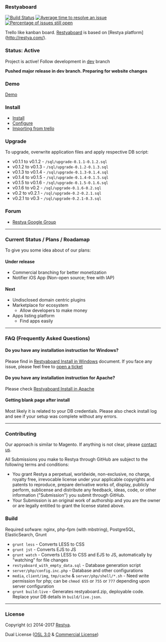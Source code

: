 ### Restyaboard

[![Build Status](https://travis-ci.org/RestyaPlatform/board.svg?branch=master)](https://travis-ci.org/RestyaPlatform/board) [![Average time to resolve an issue](http://isitmaintained.com/badge/resolution/RestyaPlatform/board.svg)](http://isitmaintained.com/project/RestyaPlatform/board "Average time to resolve an issue") [![Percentage of issues still open](http://isitmaintained.com/badge/open/RestyaPlatform/board.svg)](http://isitmaintained.com/project/RestyaPlatform/board "Percentage of issues still open")

Trello like kanban board. [Restyaboard](http://restya.com/board/) is based on [Restya platform] (http://restya.com/).

### Status: Active

Project is active! Follow development in [dev](https://github.com/RestyaPlatform/board/tree/dev) branch

**Pushed major release in dev branch. Preparing for website changes**

### Demo

[Demo](http://restya.com/board/demo)

### Install

* [Install](http://restya.com/board/install)
* [Configure](http://restya.com/board/install#configure)
* [Importing from trello](http://restya.com/board/install#import-trello)

### Upgrade

To upgrade, overwrite application files and apply respective DB script:

*  v0.1.1 to v0.1.2 - `/sql/upgrade-0.1.1-0.1.2.sql`
*  v0.1.2 to v0.1.3 - `/sql/upgrade-0.1.2-0.1.3.sql`
*  v0.1.3 to v0.1.4 - `/sql/upgrade-0.1.3-0.1.4.sql`
*  v0.1.4 to v0.1.5 - `/sql/upgrade-0.1.4-0.1.5.sql`
*  v0.1.5 to v0.1.6 - `/sql/upgrade-0.1.5-0.1.6.sql`
*  v0.1.6 to v0.2 - `/sql/upgrade-0.1.6-0.2.sql`
*  v0.2 to v0.2.1 - `/sql/upgrade-0.2-0.2.1.sql`
*  v0.2.1 to v0.3 - `/sql/upgrade-0.2.1-0.3.sql`

### Forum

* [Restya Google Group](https://groups.google.com/d/forum/restya)

------------

### Current Status / Plans / Roadamap

To give you some idea about of our plans:

#### Under release

* Commercial branching for better monetization
* Notifier iOS App (Non-open source; free with IAP)


#### Next

* Undisclosed domain centric plugins
* Marketplace for ecosystem
  * Allow developers to make money
* Apps listing platform
  * Find apps easily

------------

### FAQ (Frequently Asked Questions)

#### Do you have any installation instruction for Windows?

Please find in [Restyaboard Install in Windows](http://restya.com/board/docs/windows) document. If you face any issue, please feel free to [open a ticket](https://github.com/RestyaPlatform/board/issues/new)

#### Do you have any installation instruction for Apache?

Please check [Restyaboard Install in Apache](http://restya.com/board/docs/apache)

#### Getting blank page after install

Most likely it is related to your DB credentials. Please also check install log and see if your setup was complete without any errors.


------------

### Contributing

Our approach is similar to Magento. If anything is not clear, please [contact us](http://restya.com/contact?category=contributing).

All Submissions you make to Restya through GitHub are subject to the following terms and conditions:

* You grant Restya a perpetual, worldwide, non-exclusive, no charge, royalty free, irrevocable license under your applicable copyrights and patents to reproduce, prepare derivative works of, display, publicly perform, sublicense and distribute any feedback, ideas, code, or other information ("Submission") you submit through GitHub.
* Your Submission is an original work of authorship and you are the owner or are legally entitled to grant the license stated above.



### Build

Required sofware: nginx, php-fpm (with mbstring), PostgreSQL, ElasticSearch, Grunt

* `grunt less` - Converts LESS to CSS
* `grunt jst` - Converts EJS to JS
* `grunt watch` - Converts LESS to CSS and EJS to JS, automatically by "watching" for file changes
* `restyaboard_with_empty_data.sql` - Database generation script 
* `server/php/config.inc.php` - Database and other configurations
* `media`, `client/img`, `tmp/cache` & `server/php/shell/*.sh` - Need write permission for php; can be `chmod 655` or `755` or `777` depending upon server configuration
* `grunt build:live` - Generates restyaboard.zip, deployable code. Replace your DB details in `build/live.json`.

------------

### License

Copyright (c) 2014-2017 [Restya](http://restya.com/).

Dual License ([OSL 3.0](LICENSE.txt) & [Commercial License](http://restya.com/contact))
